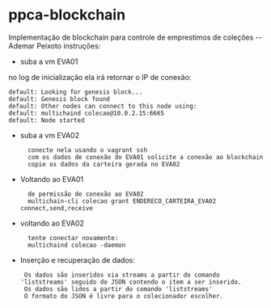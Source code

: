# ppca-blockchain

Implementação de blockchain para controle de emprestimos de coleções -- Ademar Peixoto
instruções:
* suba a vm EVA01

no log de inicialização ela irá retornar o IP de conexão:
	
    default: Looking for genesis block...
	default: Genesis block found
   	default: Other nodes can connect to this node using:
	default: multichaind colecao@10.0.2.15:6665
	default: Node started

* suba a vm EVA02

		conecte nela usando o vagrant ssh
		com os dados de conexão do EVA01 solicite a conexão ao blockchain
		copie os dados da carteira gerada no EVA02

* Voltando ao EVA01

		de permissão de conexão ao EVA02
		multichain-cli colecao grant ENDERECO_CARTEIRA_EVA02 connect,send,receive


* voltando ao EVA02

		tente conectar novamente:
		multichaind colecao -daemon
                
 * Inserção e recuperação de dados:

		Os dados são inseridos via streams a partir do comando 'liststreams' seguido do JSON contendo o item a ser inserido.
        Os dados são lidos a partir do comando 'liststreams'
        O formato do JSON é livre para o colecionador escolher.
